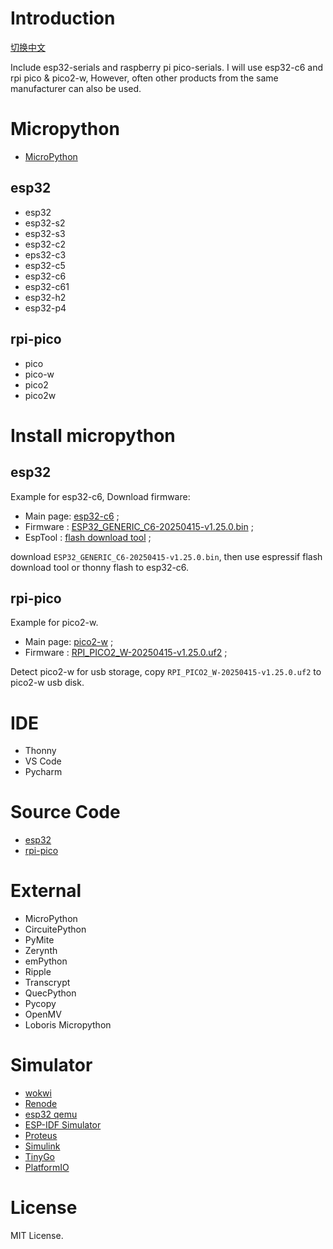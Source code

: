 
# Introduction

[切换中文](docs/README.CN.md)

Include esp32-serials and raspberry pi pico-serials. I will use esp32-c6 and rpi pico & pico2-w, However, often other products from the same manufacturer can also be used.


# Micropython

- [MicroPython](https://micropython.org/)

## esp32

- esp32
- esp32-s2
- esp32-s3
- esp32-c2
- eps32-c3
- esp32-c5
- esp32-c6
- esp32-c61
- esp32-h2
- esp32-p4


## rpi-pico

- pico
- pico-w
- pico2
- pico2w


# Install micropython

## esp32

Example for esp32-c6, Download firmware:

- Main page: [esp32-c6](https://micropython.org/download/ESP32_GENERIC_C6/) ;
- Firmware : [ESP32_GENERIC_C6-20250415-v1.25.0.bin](https://micropython.org/resources/firmware/ESP32_GENERIC_C6-20250415-v1.25.0.bin) ;
- EspTool  : [flash download tool](https://dl.espressif.com/public/flash_download_tool.zip) ;

download `ESP32_GENERIC_C6-20250415-v1.25.0.bin`, then use espressif flash download tool or thonny flash to esp32-c6.


## rpi-pico

Example for pico2-w.

- Main page: [pico2-w](https://micropython.org/download/RPI_PICO2_W/) ;
- Firmware : [RPI_PICO2_W-20250415-v1.25.0.uf2](https://micropython.org/resources/firmware/RPI_PICO2_W-20250415-v1.25.0.uf2) ;

Detect pico2-w for usb storage, copy `RPI_PICO2_W-20250415-v1.25.0.uf2` to pico2-w usb disk.


# IDE

- Thonny
- VS Code
- Pycharm


# Source Code

- [esp32](esp/README.md)
- [rpi-pico](rpi/README.md)


# External

- MicroPython
- CircuitePython
- PyMite
- Zerynth
- emPython
- Ripple
- Transcrypt
- QuecPython
- Pycopy
- OpenMV
- Loboris Micropython


# Simulator

- [wokwi](https://wokwi.com/)
- [Renode](https://renode.io/)
- [esp32 qemu](https://github.com/espressif/qemu)
- [ESP-IDF Simulator](https://docs.espressif.com/projects/esp-idf/en/latest/esp32/api-guides/tools/qemu.html)
- [Proteus](https://www.labcenter.com/)
- [Simulink](https://www.mathworks.com/)
- [TinyGo](https://tinygo.org/)
- [PlatformIO](https://platformio.org/)


# License

MIT License.

